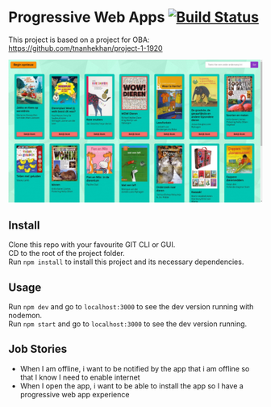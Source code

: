 # Progressive Web Apps [![Build Status](https://travis-ci.com/tnanhekhan/progressive-web-apps-1920.svg?branch=master)](https://travis-ci.com/tnanhekhan/progressive-web-apps-1920)  
This project is based on a project for OBA: https://github.com/tnanhekhan/project-1-1920

![poster](./public/img/screenshot-2.jpg "poster")

## Install  
Clone this repo with your favourite GIT CLI or GUI.  
CD to the root of the project folder.  
Run ` npm install ` to install this project and its necessary dependencies.  

## Usage
Run `npm dev` and go to `localhost:3000` to see the dev version running with nodemon.  
Run `npm start` and go to `localhost:3000` to see the dev version running.

## Job Stories
- When I am offline, i want to be notified by the app that i am offline so that I know I need to enable internet
- When I open the app, i want to be able to install the app so I have a progressive web app experience

